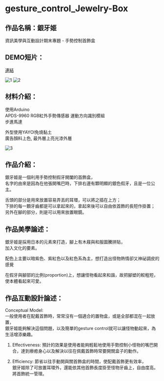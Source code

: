 # gesture_control_Jewelry-Box
## 作品名稱：銀牙姬　　　　　　　　　
資訊美學與互動設計期末專題 - 手勢控制首飾盒　　　　　　　　

## DEMO短片：
[連結](https://youtu.be/IZnPQusfKbg)
                                    
                                    
![1](https://github.com/tiffanychang0101/gesture_control_Jewelry-Box/raw/master/20180612_092004_0.jpg)
![2](https://github.com/tiffanychang0101/gesture_control_Jewelry-Box/raw/master/20180612_092054_0.jpg)


## 材料介紹：
使用Arduino               
APDS-9960 RGB紅外手勢傳感器 運動方向識別模組             
步進馬達            
            
外型使用YAYOI免燒黏土           
廣告顏料上色, 最外層上亮光漆外層    

![3](https://github.com/tiffanychang0101/gesture_control_Jewelry-Box/raw/master/20180609_105222_0.jpg)
            
## 作品介紹：
銀牙姬是一個利用手勢控制假牙開闔的首飾盒，              
名字的由來是因為在他張開嘴巴時，下排右邊有顆明顯的銀色假牙，且是一位公主。              
               
舌頭的部分是用來放置容易弄丟的耳環，可以將之插在上方；              
下排的每一顆牙齒都是可以拿起來的，拿起來後可以自由依首飾的長短作掛置；              
另外在腳的部分，則是可以用來放置眼鏡。              
             
## 作品美學論述：
銀牙姬是採用日本的元素來打造，腳上有木屐與和服圖騰拼貼，               
加入文化的要素。               
               
配色上主要以暗紫色、紫紅色以及紅色系為主，想打造出怪物熱情卻又神祕調皮的感覺               
               
在假牙與腳部的比例(proportion)上，想讓怪物看起來和諧，故把腳塑的較粗短，使本體看起來可愛。              
             
## 作品互動設計論述：
Conceptual Model:              
一般使用者在配戴首飾時，常常沒有一個適合的置物盒，或是全部都混在一起放置，              
銀牙姬能夠解決這個問題，以及簡單的gesture control就可以讓怪物動起來，為生活增添樂趣。               
               
1.	Effectiveness: 預計的效果是使用者能夠輕鬆地使用手勢控制小怪物的嘴巴開合，達到療癒身心以及解決以往在佩戴首飾時常要開關盒子的動作。  
               
2.	Efficiency: 節省以往手動開與關首飾盒的時間，使配戴首飾更有效率，               
銀牙姬除了可放置耳環外，還能依其他首飾長度掛至怪物牙齒上，自由度高。將首飾統一管理。               
